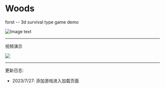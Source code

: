 # Woods
forst -- 3d survival type game demo

![Image text](Assets/Images/images_menu.png)

---- 

视频演示

[![](https://bb-embed.herokuapp.com/embed?v=BV1jS4y1w7SW)](https://www.bilibili.com/video/BV1Qc411c7xu/?share_source=copy_web&vd_source=cf326a22ef42c23caf731f27146e385a)


----

更新日志: 
- 2023/7/27: 添加游戏进入加载页面